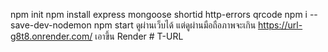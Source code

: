 npm init
npm install express mongoose shortid http-errors qrcode
npm i --save-dev-nodemon
npm start
ดูผ่านเว็บได้ แต่ดูผ่านมือถือภาพจะเกิน
https://url-g8t8.onrender.com/ เอาขึ้น Render
#   T - U R L  
 